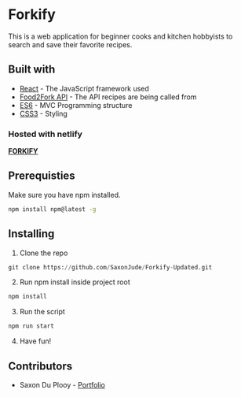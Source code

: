# Forkify

This is a web application for beginner cooks and kitchen hobbyists to search and save their favorite recipes.

## Built with
- [React](https://reactjs.org/) - The JavaScript framework used
- [Food2Fork API](https://www.food2fork.com/) - The API recipes are being called from
- [ES6](https://www.w3schools.com/js/js_es6.asp) - MVC Programming structure
- [CSS3](https://en.wikipedia.org/wiki/CSS) - Styling

### Hosted with netlify

[**FORKIFY**](https://5fb28f1c86dab3f58ab8be9a--frosty-lovelace-145715.netlify.app/)

## Prerequisties
Make sure you have npm installed.
```bash
npm install npm@latest -g
```

## Installing

1. Clone the repo
```python
git clone https://github.com/SaxonJude/Forkify-Updated.git
```
2. Run npm install inside project root
```python
npm install
```
3. Run the script
```python
npm run start
```
4. Have fun!

## Contributors
- Saxon Du Plooy - [Portfolio](https://choosealicense.com/licenses/mit/)
